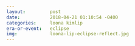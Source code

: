 ```yaml
---
layout:         post
date:           2018-04-21 01:10:54 -0400
categories:     loona kimlip
era-or-event:   eclipse
img:            loona-lip-eclipse-reflect.jpg
---
```

